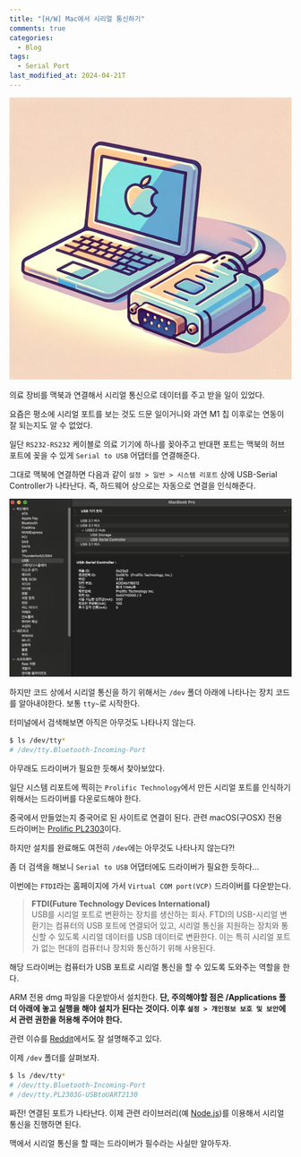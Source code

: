 ```yaml
---
title: "[H/W] Mac에서 시리얼 통신하기"
comments: true
categories:
  - Blog
tags:
  - Serial Port
last_modified_at: 2024-04-21T
---
```


![image](/assets/img/serial-com.webp)

의료 장비를 맥북과 연결해서 시리얼 통신으로 데이터를 주고 받을 일이 있었다.

요즘은 평소에 시리얼 포트를 보는 것도 드문 일이거니와 과연 M1 칩 이후로는 연동이 잘 되는지도 알 수 없었다.

일단 `RS232-RS232` 케이블로 의료 기기에 하나를 꽂아주고 반대편 포트는 맥북의 허브 포트에 꽂을 수 있게 `Serial to USB` 어댑터를 연결해준다.

그대로 맥북에 연결하면 다음과 같이 `설정 > 일반 > 시스템 리포트` 상에 USB-Serial Controller가 나타난다. 즉, 하드웨어 상으로는 자동으로 연결을 인식해준다.

![image](/assets/img/serial-setting.png)

하지만 코드 상에서 시리얼 통신을 하기 위해서는 `/dev` 폴더 아래에 나타나는 장치 코드를 알아내야한다. 보통 `tty~`로 시작한다.

터미널에서 검색해보면 아직은 아무것도 나타나지 않는다.

```bash
$ ls /dev/tty*
# /dev/tty.Bluetooth-Incoming-Port
```

아무래도 드라이버가 필요한 듯해서 찾아보았다.

일단 시스템 리포트에 찍히는 `Prolific Technology`에서 만든 시리얼 포트를 인식하기 위해서는 드라이버를 다운로드해야 한다.

중국에서 만들었는지 중국어로 된 사이트로 연결이 된다. 관련 macOS(구OSX) 전용 드라이버는 [Prolific PL2303](https://www.prolific.com.tw/US/ShowProduct.aspx?pcid=41&showlevel=0041-0041)이다.

하지만 설치를 완료해도 여전히 `/dev`에는 아무것도 나타나지 않는다?!

좀 더 검색을 해보니 `Serial to USB` 어댑터에도 드라이버가 필요한 듯하다...

이번에는 `FTDI`라는 홈페이지에 가서 `Virtual COM port(VCP)` 드라이버를 다운받는다.

> **FTDI(Future Technology Devices International)**  
> USB를 시리얼 포트로 변환하는 장치를 생산하는 회사. FTDI의 USB-시리얼 변환기는 컴퓨터의 USB 포트에 연결되어 있고, 시리얼 통신을 지원하는 장치와 통신할 수 있도록 시리얼 데이터를 USB 데이터로 변환한다. 이는 특히 시리얼 포트가 없는 현대의 컴퓨터나 장치와 통신하기 위해 사용된다.

해당 드라이버는 컴퓨터가 USB 포트로 시리얼 통신을 할 수 있도록 도와주는 역할을 한다.

ARM 전용 dmg 파일을 다운받아서 설치한다. **단, 주의해야할 점은 /Applications 폴더 아래에 놓고 실행을 해야 설치가 된다는 것이다. 이후 `설정 > 개인정보 보호 및 보안`에서 관련 권한을 허용해 주어야 한다.**

관련 이슈를 [Reddit](https://www.reddit.com/r/MacOS/comments/17bnhvr/m2_mac_on_macos_sonoma_issues_with_prolific/?utm_source=embedv2&utm_medium=post_embed&utm_content=post_body&embed_host_url=https://embed.notion.co/api/iframe)에서도 잘 설명해주고 있다.

이제 `/dev` 폴더를 살펴보자.

```bash
$ ls /dev/tty*
# /dev/tty.Bluetooth-Incoming-Port
# /dev/tty.PL2303G-USBtoUART2130
```

짜잔! 연결된 포트가 나타난다. 이제 관련 라이브러리(예 [Node.js](https://serialport.io))를 이용해서 시리얼 통신을 진행하면 된다.

맥에서 시리얼 통신을 할 때는 드라이버가 필수라는 사실만 알아두자.
